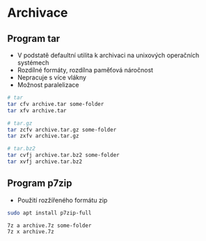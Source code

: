 # Archivace

## Program tar

- V podstatě defaultní utilita k archivaci na unixových operačních systémech
- Rozdílné formáty, rozdílna paměťová náročnost
- Nepracuje s více vlákny
- Možnost paralelizace

```bash
# tar
tar cfv archive.tar some-folder
tar xfv archive.tar

# tar.gz
tar zcfv archive.tar.gz some-folder
tar zxfv archive.tar.gz

# tar.bz2
tar cvfj archive.tar.bz2 some-folder
tar xvfj archive.tar.bz2
```

## Program p7zip

- Použití rozžířeného formátu zip

```bash
sudo apt install p7zip-full

7z a archive.7z some-folder
7z x archive.7z
```
